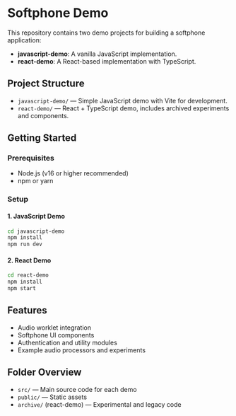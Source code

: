 # Softphone Demo

This repository contains two demo projects for building a softphone application:

- **javascript-demo**: A vanilla JavaScript implementation.
- **react-demo**: A React-based implementation with TypeScript.

## Project Structure

- `javascript-demo/` — Simple JavaScript demo with Vite for development.
- `react-demo/` — React + TypeScript demo, includes archived experiments and components.

## Getting Started

### Prerequisites
- Node.js (v16 or higher recommended)
- npm or yarn

### Setup

#### 1. JavaScript Demo
```bash
cd javascript-demo
npm install
npm run dev
```

#### 2. React Demo
```bash
cd react-demo
npm install
npm start
```

## Features
- Audio worklet integration
- Softphone UI components
- Authentication and utility modules
- Example audio processors and experiments

## Folder Overview
- `src/` — Main source code for each demo
- `public/` — Static assets
- `archive/` (react-demo) — Experimental and legacy code
